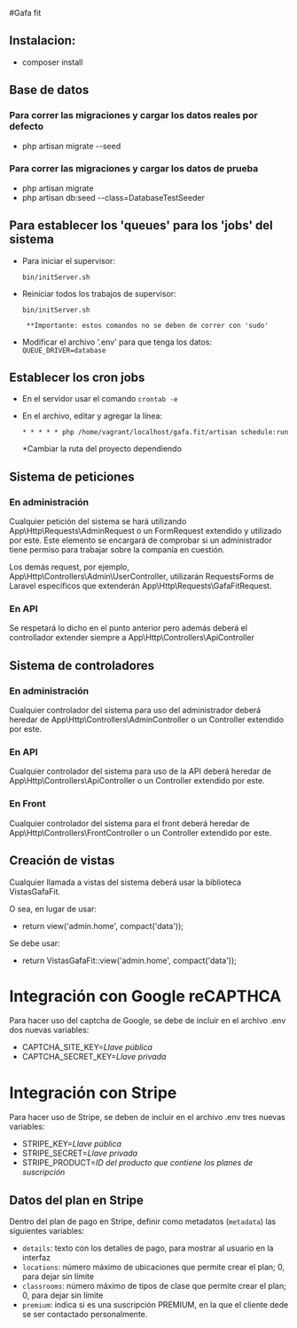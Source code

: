 #Gafa fit

## Instalacion:
 - composer install

## Base de datos
### Para correr las migraciones y cargar los datos reales por defecto
 - php artisan migrate --seed
### Para correr las migraciones y cargar los datos de prueba
 - php artisan migrate
 - php artisan db:seed --class=DatabaseTestSeeder

 ## Para establecer los 'queues' para los 'jobs' del sistema
  - Para iniciar el supervisor:

      `bin/initServer.sh`
  - Reiniciar todos los trabajos de supervisor:

    `bin/initServer.sh`

         **Importante: estos comandos no se deben de correr con 'sudo'

   - Modificar el archivo '.env' para que tenga los datos:
  `QUEUE_DRIVER=database`

  ## Establecer los cron jobs
  - En el servidor usar el comando `crontab -e`

  - En el archivo, editar y agregar la línea:

        * * * * * php /home/vagrant/localhost/gafa.fit/artisan schedule:run

    *Cambiar la ruta del proyecto dependiendo

## Sistema de peticiones

### En administración
Cualquier petición del sistema se hará utilizando App\Http\Requests\AdminRequest o un FormRequest extendido y utilizado por este.
Este elemento se encargará de comprobar si un administrador tiene permiso para trabajar sobre la companía en cuestión.

Los demás request, por ejemplo, App\Http\Controllers\Admin\UserController, utilizarán RequestsForms de Laravel específicos que extenderán App\Http\Requests\GafaFitRequest.
### En API
Se respetará lo dicho en el punto anterior pero además deberá el controllador extender siempre a App\Http\Controllers\ApiController

## Sistema de controladores

### En administración
Cualquier controlador del sistema para uso del administrador deberá heredar de App\Http\Controllers\AdminController o un Controller extendido por este.
### En API
Cualquier controlador del sistema para uso de la API deberá heredar de App\Http\Controllers\ApiController o un Controller extendido por este.
### En Front
Cualquier controlador del sistema para el front deberá heredar de App\Http\Controllers\FrontController o un Controller extendido por este.

## Creación de vistas

Cualquier llamada a vistas del sistema deberá usar la biblioteca VistasGafaFit.

O sea, en lugar de usar:
- return view('admin.home', compact('data'));

Se debe usar:
- return VistasGafaFit::view('admin.home', compact('data'));

# Integración con Google reCAPTHCA

Para hacer uso del captcha de Google, se debe de incluir en el archivo .env dos nuevas variables:
- CAPTCHA_SITE_KEY=*Llave pública*
- CAPTCHA_SECRET_KEY=*Llave privada*

# Integración con Stripe
Para hacer uso de Stripe, se deben de incluir en el archivo .env tres nuevas variables:
- STRIPE_KEY=*Llave pública*
- STRIPE_SECRET=*Llave privada*
- STRIPE_PRODUCT=*ID del producto que contiene los planes de suscripción*

## Datos del plan en Stripe

Dentro del plan de pago en Stripe, definir como metadatos (`metadata`) las siguientes variables:
- `details`: texto con los detalles de pago, para mostrar al usuario en la interfaz
- `locations`: número máximo de ubicaciones que permite crear el plan; 0, para dejar sin límite
- `classrooms`: número máximo de tipos de clase que permite crear el plan; 0, para dejar sin límite
- `premium`: indica si es una suscripción PREMIUM, en la que el cliente dede se ser contactado personalmente.

